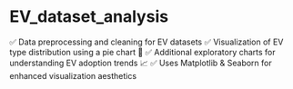 # EV_dataset_analysis
✅ Data preprocessing and cleaning for EV datasets
✅ Visualization of EV type distribution using a pie chart 🍰
✅ Additional exploratory charts for understanding EV adoption trends 📈
✅ Uses Matplotlib & Seaborn for enhanced visualization aesthetics

